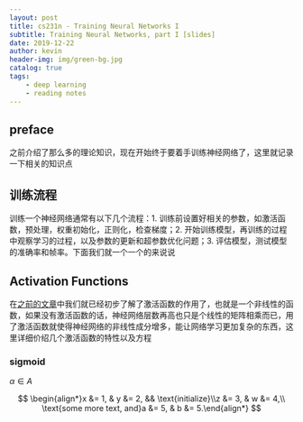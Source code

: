 ```yaml
---
layout: post
title: cs231n - Training Neural Networks I
subtitle: Training Neural Networks, part I [slides]
date: 2019-12-22
author: kevin
header-img: img/green-bg.jpg
catalog: true
tags:
    - deep learning
    - reading notes
---
```




## preface



之前介绍了那么多的理论知识，现在开始终于要着手训练神经网络了，这里就记录一下相关的知识点



## 训练流程



训练一个神经网络通常有以下几个流程：1. 训练前设置好相关的参数，如激活函数，预处理，权重初始化，正则化，检查梯度；2. 开始训练模型，再训练的过程中观察学习的过程，以及参数的更新和超参数优化问题；3. 评估模型，测试模型的准确率和帧率。下面我们就一个一个的来说说



## Activation Functions



在[之前的文章](https://szukevin.site/2019/11/09/cs231n-Neural-Networks/)中我们就已经初步了解了激活函数的作用了，也就是一个非线性的函数，如果没有激活函数的话，神经网络层数再高也只是个线性的矩阵相乘而已，用了激活函数就使得神经网络的非线性成分增多，能让网络学习更加复杂的东西，这里详细价绍几个激活函数的特性以及方程



### sigmoid



$\alpha \in A$


$$
\begin{align*}x &= 1, & y &= 2, && \text{initialize}\\z &= 3, & w &= 4,\\
\text{some more text, and}a &= 5, & b &= 5.\end{align*}
$$






